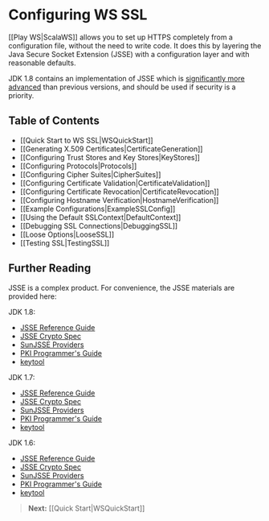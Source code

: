 <!--- Copyright (C) 2009-2014 Typesafe Inc. <http://www.typesafe.com> -->
# Configuring WS SSL

[[Play WS|ScalaWS]] allows you to set up HTTPS completely from a configuration file, without the need to write code.  It does this by layering the Java Secure Socket Extension (JSSE) with a configuration layer and with reasonable defaults.

JDK 1.8 contains an implementation of JSSE which is [significantly more advanced](http://docs.oracle.com/javase/8/docs/technotes/guides/security/enhancements-8.html) than previous versions, and should be used if security is a priority.

## Table of Contents

- [[Quick Start to WS SSL|WSQuickStart]]
- [[Generating X.509 Certificates|CertificateGeneration]]
- [[Configuring Trust Stores and Key Stores|KeyStores]]
- [[Configuring Protocols|Protocols]]
- [[Configuring Cipher Suites|CipherSuites]]
- [[Configuring Certificate Validation|CertificateValidation]]
- [[Configuring Certificate Revocation|CertificateRevocation]]
- [[Configuring Hostname Verification|HostnameVerification]]
- [[Example Configurations|ExampleSSLConfig]]
- [[Using the Default SSLContext|DefaultContext]]
- [[Debugging SSL Connections|DebuggingSSL]]
- [[Loose Options|LooseSSL]]
- [[Testing SSL|TestingSSL]]

## Further Reading

JSSE is a complex product.  For convenience, the JSSE materials are provided here:

JDK 1.8:

* [JSSE Reference Guide](http://docs.oracle.com/javase/8/docs/technotes/guides/security/jsse/JSSERefGuide.html)
* [JSSE Crypto Spec](http://docs.oracle.com/javase/8/docs/technotes/guides/security/crypto/CryptoSpec.html#SSLTLS)
* [SunJSSE Providers](http://docs.oracle.com/javase/8/docs/technotes/guides/security/SunProviders.html#SunJSSEProvider)
* [PKI Programmer's Guide](http://docs.oracle.com/javase/8/docs/technotes/guides/security/certpath/CertPathProgGuide.html)
* [keytool](http://docs.oracle.com/javase/8/docs/technotes/tools/unix/keytool.html)

JDK 1.7:

* [JSSE Reference Guide](http://docs.oracle.com/javase/7/docs/technotes/guides/security/jsse/JSSERefGuide.html)
* [JSSE Crypto Spec](http://docs.oracle.com/javase/7/docs/technotes/guides/security/crypto/CryptoSpec.html#SSLTLS)
* [SunJSSE Providers](http://docs.oracle.com/javase/7/docs/technotes/guides/security/SunProviders.html#SunJSSEProvider)
* [PKI Programmer's Guide](http://docs.oracle.com/javase/7/docs/technotes/guides/security/certpath/CertPathProgGuide.html)
* [keytool](http://docs.oracle.com/javase/7/docs/technotes/tools/solaris/keytool.html)

JDK 1.6:

* [JSSE Reference Guide](http://docs.oracle.com/javase/6/docs/technotes/guides/security/jsse/JSSERefGuide.html)
* [JSSE Crypto Spec](http://docs.oracle.com/javase/6/docs/technotes/guides/security/crypto/CryptoSpec.html#SSLTLS)
* [SunJSSE Providers](http://docs.oracle.com/javase/6/docs/technotes/guides/security/SunProviders.html#SunJSSEProvider)
* [PKI Programmer's Guide](http://docs.oracle.com/javase/6/docs/technotes/guides/security/certpath/CertPathProgGuide.html)
* [keytool](http://docs.oracle.com/javase/6/docs/technotes/tools/solaris/keytool.html)

> **Next:** [[Quick Start|WSQuickStart]]
